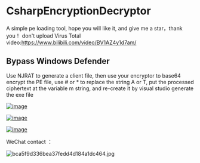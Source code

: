 # CsharpEncryptionDecryptor

A simple pe loading tool, hope you will like it, and give me a star，thank you！ don't upload Virus Total video:https://www.bilibili.com/video/BV1AZ4y1d7am/

## Bypass Windows Defender

Use NJRAT to generate a client file, then use your encryptor to base64 encrypt the PE file, use # or * to replace the string A or T, put the processed ciphertext at the variable m string, and re-create it by visual studio generate the exe file

[![image](https://user-images.githubusercontent.com/89376703/155084952-b6be3997-0445-40f5-8a99-e5317af045ff.png)](https://user-images.githubusercontent.com/89376703/155084952-b6be3997-0445-40f5-8a99-e5317af045ff.png)

[![image](https://user-images.githubusercontent.com/89376703/155080060-7c193dd2-a590-4e07-a8d7-766068836392.png)](https://user-images.githubusercontent.com/89376703/155080060-7c193dd2-a590-4e07-a8d7-766068836392.png)

[![image](https://user-images.githubusercontent.com/89376703/155080313-9b01a700-327d-4655-bfff-c22046b98147.png)](https://user-images.githubusercontent.com/89376703/155080313-9b01a700-327d-4655-bfff-c22046b98147.png)

WeChat contact ：

![bca5f9d336bea37fedd4d184a1dc464.jpg](https://github.com/INotGreen/CsharpEncryptionDecryptor/blob/master/img/bca5f9d336bea37fedd4d184a1dc464.jpg?raw=true)
